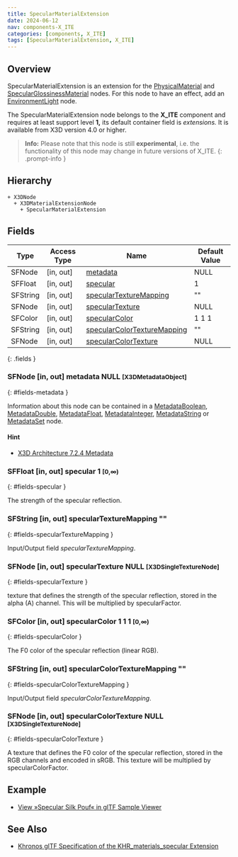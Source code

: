 ```yaml
---
title: SpecularMaterialExtension
date: 2024-06-12
nav: components-X_ITE
categories: [components, X_ITE]
tags: [SpecularMaterialExtension, X_ITE]
---
```

<style>
.post h3 {
   word-spacing: 0.2em;
}
</style>

## Overview

SpecularMaterialExtension is an extension for the [PhysicalMaterial](../../shape/physicalmaterial/) and [SpecularGlossinessMaterial](../specularglossinessmaterial/) nodes. For this node to have an effect, add an [EnvironmentLight](../../lighting/environmentlight) node.

The SpecularMaterialExtension node belongs to the **X_ITE** component and requires at least support level **1,** its default container field is *extensions.* It is available from X3D version 4.0 or higher.

>**Info:** Please note that this node is still **experimental**, i.e. the functionality of this node may change in future versions of X_ITE.
{: .prompt-info }

## Hierarchy

```
+ X3DNode
  + X3DMaterialExtensionNode
    + SpecularMaterialExtension
```

## Fields

| Type | Access Type | Name | Default Value |
| ---- | ----------- | ---- | ------------- |
| SFNode | [in, out] | [metadata](#fields-metadata) | NULL  |
| SFFloat | [in, out] | [specular](#fields-specular) | 1  |
| SFString | [in, out] | [specularTextureMapping](#fields-specularTextureMapping) | "" |
| SFNode | [in, out] | [specularTexture](#fields-specularTexture) | NULL  |
| SFColor | [in, out] | [specularColor](#fields-specularColor) | 1 1 1  |
| SFString | [in, out] | [specularColorTextureMapping](#fields-specularColorTextureMapping) | "" |
| SFNode | [in, out] | [specularColorTexture](#fields-specularColorTexture) | NULL  |
{: .fields }

### SFNode [in, out] **metadata** NULL <small>[X3DMetadataObject]</small>
{: #fields-metadata }

Information about this node can be contained in a [MetadataBoolean](/x_ite/components/core/metadataboolean/), [MetadataDouble](/x_ite/components/core/metadatadouble/), [MetadataFloat](/x_ite/components/core/metadatafloat/), [MetadataInteger](/x_ite/components/core/metadatainteger/), [MetadataString](/x_ite/components/core/metadatastring/) or [MetadataSet](/x_ite/components/core/metadataset/) node.

#### Hint

- [X3D Architecture 7.2.4 Metadata](https://www.web3d.org/specifications/X3Dv4/ISO-IEC19775-1v4-IS/Part01/components/core.html#Metadata)

### SFFloat [in, out] **specular** 1 <small>[0,∞)</small>
{: #fields-specular }

The strength of the specular reflection.

### SFString [in, out] **specularTextureMapping** ""
{: #fields-specularTextureMapping }

Input/Output field *specularTextureMapping*.

### SFNode [in, out] **specularTexture** NULL <small>[X3DSingleTextureNode]</small>
{: #fields-specularTexture }

 texture that defines the strength of the specular reflection, stored in the alpha (A) channel. This will be multiplied by specularFactor.

### SFColor [in, out] **specularColor** 1 1 1 <small>[0,∞)</small>
{: #fields-specularColor }

The F0 color of the specular reflection (linear RGB).

### SFString [in, out] **specularColorTextureMapping** ""
{: #fields-specularColorTextureMapping }

Input/Output field *specularColorTextureMapping*.

### SFNode [in, out] **specularColorTexture** NULL <small>[X3DSingleTextureNode]</small>
{: #fields-specularColorTexture }

A texture that defines the F0 color of the specular reflection, stored in the RGB channels and encoded in sRGB. This texture will be multiplied by specularColorFactor.

## Example

- [View »Specular Silk Pouf« in glTF Sample Viewer](/x_ite/laboratory/gltf-sample-viewer/?url=SpecularSilkPouf)

## See Also

- [Khronos glTF Specification of the KHR_materials_specular Extension](https://github.com/KhronosGroup/glTF/tree/main/extensions/2.0/Khronos/KHR_materials_specular)
